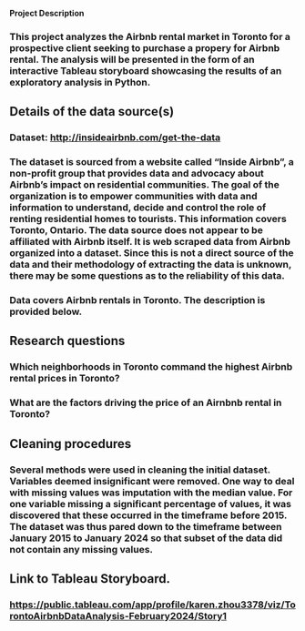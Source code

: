 **Project Description**
### This project analyzes the Airbnb rental market in Toronto for a prospective client seeking to purchase a propery for Airbnb rental. The analysis will be presented in the form of an interactive Tableau storyboard showcasing the results of an exploratory analysis in Python.  

## **Details of the data source(s)**
### **Dataset:** http://insideairbnb.com/get-the-data

### The dataset is sourced from a website called “Inside Airbnb”, a non-profit group that provides data and advocacy about Airbnb’s impact on residential communities. The goal of the organization is to empower communities with data and information to understand, decide and control the role of renting residential homes to tourists.  This information covers Toronto, Ontario. The data source does not appear to be affiliated with Airbnb itself. It is web scraped data from Airbnb organized into a dataset. Since this is not a direct source of the data and their methodology of extracting the data is unknown, there may be some questions as to the reliability of this data. 

### Data covers Airbnb rentals in Toronto. The description is provided below.


## Research questions
### Which neighborhoods in Toronto command the highest Airbnb rental prices in Toronto?
### What are the factors driving the price of an Airnbnb rental in Toronto?

## Cleaning procedures
### Several methods were used in cleaning the initial dataset. Variables deemed insignificant were removed. One way to deal with missing values was imputation with the median value. For one variable missing a significant percentage of values, it was discovered that these occurred in the timeframe before 2015. The dataset was thus pared down to the timeframe between January 2015 to January 2024 so that subset of the data did not contain any missing values.  


## Link to Tableau Storyboard.
### https://public.tableau.com/app/profile/karen.zhou3378/viz/TorontoAirbnbDataAnalysis-February2024/Story1 
